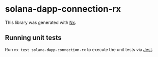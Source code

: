 # solana-dapp-connection-rx

This library was generated with [Nx](https://nx.dev).

## Running unit tests

Run `nx test solana-dapp-connection-rx` to execute the unit tests via [Jest](https://jestjs.io).
